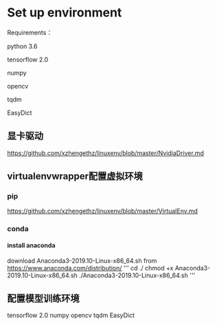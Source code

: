 # Set up environment
Requirements：

python 3.6

tensorflow 2.0

numpy

opencv

tqdm

EasyDict

## 显卡驱动
https://github.com/xzhengethz/linuxenv/blob/master/NvidiaDriver.md
## virtualenvwrapper配置虚拟环境
### pip
https://github.com/xzhengethz/linuxenv/blob/master/VirtualEnv.md
### conda
#### install anaconda
download Anaconda3-2019.10-Linux-x86_64.sh from https://www.anaconda.com/distribution/
'''
  cd ./
  chmod +x Anaconda3-2019.10-Linux-x86_64.sh
  ./Anaconda3-2019.10-Linux-x86_64.sh
'''

## 配置模型训练环境

tensorflow 2.0
numpy
opencv
tqdm
EasyDict


